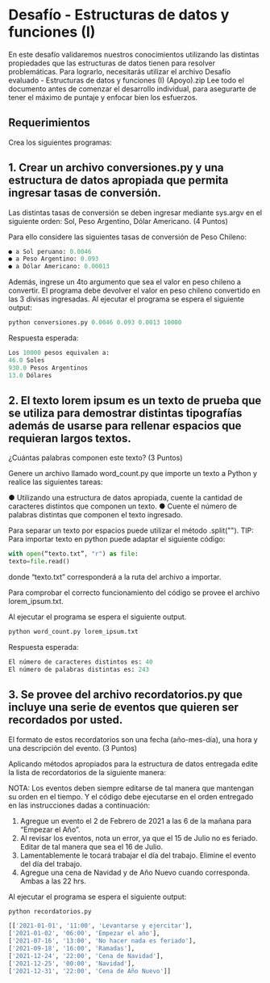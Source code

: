# Desafío - Estructuras de datos y funciones (I)

En este desafío validaremos nuestros conocimientos utilizando las distintas propiedades que
las estructuras de datos tienen para resolver problemáticas. Para lograrlo, necesitarás utilizar
el archivo Desafío evaluado - Estructuras de datos y funciones (I) (Apoyo).zip
Lee todo el documento antes de comenzar el desarrollo individual, para asegurarte de tener
el máximo de puntaje y enfocar bien los esfuerzos.


## Requerimientos

Crea los siguientes programas:


## 1. Crear un archivo conversiones.py y una estructura de datos apropiada que permita ingresar tasas de conversión. 
Las distintas tasas de conversión se deben ingresar mediante sys.argv en el siguiente orden:
Sol, Peso Argentino, Dólar Americano. (4 Puntos)

Para ello considere las siguientes tasas de conversión de Peso Chileno:
```python
● a Sol peruano: 0.0046
● a Peso Argentino: 0.093
● a Dólar Americano: 0.00013
```

Además, ingrese un 4to argumento que sea el valor en peso chileno a convertir. El programa
debe devolver el valor en peso chileno convertido en las 3 divisas ingresadas.
Al ejecutar el programa se espera el siguiente output:

```python
python conversiones.py 0.0046 0.093 0.0013 10000
```

Respuesta esperada:
```python
Los 10000 pesos equivalen a:
46.0 Soles
930.0 Pesos Argentinos
13.0 Dólares
```

## 2. El texto lorem ipsum es un texto de prueba que se utiliza para demostrar distintas tipografías además de usarse para rellenar espacios que requieran largos textos.

¿Cuántas palabras componen este texto? (3 Puntos)

Genere un archivo llamado word_count.py que importe un texto a Python y realice las
siguientes tareas:

● Utilizando una estructura de datos apropiada, cuente la cantidad de caracteres distintos que componen un texto.
● Cuente el número de palabras distintas que componen el texto ingresado. 

Para separar un texto por espacios puede utilizar el método .split("").
TIP: Para importar texto en python puede adaptar el siguiente código:
```python
with open(“texto.txt”, "r") as file:
texto=file.read()
```
donde “texto.txt” corresponderá a la ruta del archivo a importar.

Para comprobar el correcto funcionamiento del código se provee el archivo lorem_ipsum.txt.

Al ejecutar el programa se espera el siguiente output.
```python
python word_count.py lorem_ipsum.txt
```

Respuesta esperada:
```python
El número de caracteres distintos es: 40
El número de palabras distintas es: 243
```

## 3. Se provee del archivo recordatorios.py que incluye una serie de eventos que quieren ser recordados por usted.

El formato de estos recordatorios son una fecha (año-mes-día), una hora y una descripción del evento. (3 Puntos)

Aplicando métodos apropiados para la estructura de datos entregada edite la lista de
recordatorios de la siguiente manera:

NOTA: Los eventos deben siempre editarse de tal manera que mantengan su
orden en el tiempo. Y el código debe ejecutarse en el orden entregado en las
instrucciones dadas a continuación:

1. Agregue un evento el 2 de Febrero de 2021 a las 6 de la mañana para “Empezar
el Año”.
2. Al revisar los eventos, nota un error, ya que el 15 de Julio no es feriado. Editar
de tal manera que sea el 16 de Julio.
3. Lamentablemente le tocará trabajar el día del trabajo. Elimine el evento del día
del trabajo.
4. Agregue una cena de Navidad y de Año Nuevo cuando corresponda. Ambas a
las 22 hrs.

Al ejecutar el programa se espera el siguiente output:

```python
python recordatorios.py

[['2021-01-01', '11:00', 'Levantarse y ejercitar'],
['2021-01-02', '06:00', 'Empezar el año'],
['2021-07-16', '13:00', 'No hacer nada es feriado'],
['2021-09-18', '16:00', 'Ramadas'],
['2021-12-24', '22:00', 'Cena de Navidad'],
['2021-12-25', '00:00', 'Navidad'],
['2021-12-31', '22:00', 'Cena de Año Nuevo']]
```